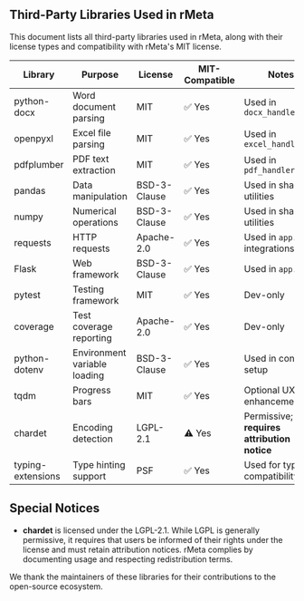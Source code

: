 ## Third-Party Libraries Used in rMeta

This document lists all third-party libraries used in rMeta, along with their license types and compatibility with rMeta's MIT license.

| Library           | Purpose                          | License         | MIT-Compatible | Notes                                         |
|-------------------|----------------------------------|------------------|----------------|----------------------------------------------|
| python-docx       | Word document parsing            | MIT              | ✅ Yes         | Used in `docx_handler.py`                     |
| openpyxl          | Excel file parsing               | MIT              | ✅ Yes         | Used in `excel_handler.py`                    |
| pdfplumber        | PDF text extraction              | MIT              | ✅ Yes         | Used in `pdf_handler.py`                      |
| pandas            | Data manipulation                | BSD-3-Clause     | ✅ Yes         | Used in shared utilities                      |
| numpy             | Numerical operations             | BSD-3-Clause     | ✅ Yes         | Used in shared utilities                      |
| requests          | HTTP requests                    | Apache-2.0       | ✅ Yes         | Used in `app.py` or integrations              |
| Flask             | Web framework                    | BSD-3-Clause     | ✅ Yes         | Used in `app.py`                              |
| pytest            | Testing framework                | MIT              | ✅ Yes         | Dev-only                                      |
| coverage          | Test coverage reporting          | Apache-2.0       | ✅ Yes         | Dev-only                                      |
| python-dotenv     | Environment variable loading     | BSD-3-Clause     | ✅ Yes         | Used in config setup                          |
| tqdm              | Progress bars                    | MIT              | ✅ Yes         | Optional UX enhancement                       |
| chardet           | Encoding detection               | LGPL-2.1         | ⚠️ Yes         | Permissive; **requires attribution notice**   |
| typing-extensions | Type hinting support             | PSF              | ✅ Yes         | Used for type compatibility                   |

## Special Notices

- **chardet** is licensed under the LGPL-2.1. While LGPL is generally permissive, it requires that users be informed of their rights under the license and must retain attribution notices. rMeta complies by documenting usage and respecting redistribution terms.

We thank the maintainers of these libraries for their contributions to the open-source ecosystem.
